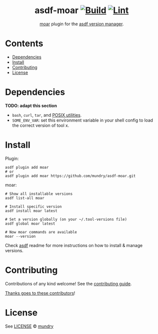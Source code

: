 <div align="center">

# asdf-moar [![Build](https://github.com/mundry/asdf-moar/actions/workflows/build.yml/badge.svg)](https://github.com/mundry/asdf-moar/actions/workflows/build.yml) [![Lint](https://github.com/mundry/asdf-moar/actions/workflows/lint.yml/badge.svg)](https://github.com/mundry/asdf-moar/actions/workflows/lint.yml)

[moar](https://github.com/walles/moar) plugin for the [asdf version manager](https://asdf-vm.com).

</div>

# Contents

- [Dependencies](#dependencies)
- [Install](#install)
- [Contributing](#contributing)
- [License](#license)

# Dependencies

**TODO: adapt this section**

- `bash`, `curl`, `tar`, and [POSIX utilities](https://pubs.opengroup.org/onlinepubs/9699919799/idx/utilities.html).
- `SOME_ENV_VAR`: set this environment variable in your shell config to load the correct version of tool x.

# Install

Plugin:

```shell
asdf plugin add moar
# or
asdf plugin add moar https://github.com/mundry/asdf-moar.git
```

moar:

```shell
# Show all installable versions
asdf list-all moar

# Install specific version
asdf install moar latest

# Set a version globally (on your ~/.tool-versions file)
asdf global moar latest

# Now moar commands are available
moar --version
```

Check [asdf](https://github.com/asdf-vm/asdf) readme for more instructions on how to
install & manage versions.

# Contributing

Contributions of any kind welcome! See the [contributing guide](contributing.md).

[Thanks goes to these contributors](https://github.com/mundry/asdf-moar/graphs/contributors)!

# License

See [LICENSE](LICENSE) © [mundry](https://github.com/mundry/)
